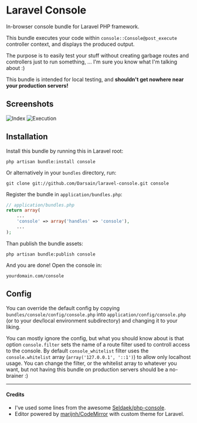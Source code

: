 # Laravel Console

In-browser console bundle for Laravel PHP framework.

This bundle executes your code within `console::Console@post_execute` controller context, and displays the produced output.

The purpose is to easily test your stuff without creating garbage routes and controllers just to run something, ...
I'm sure you know what I'm talking about :)

This bundle is intended for local testing, and **shouldn't get nowhere near your production servers!**

## Screenshots

![Index](http://i.imgur.com/gdvVp.png)
![Execution](http://i.imgur.com/lnSU0.png)

## Installation

Install this bundle by running this in Laravel root:

```
php artisan bundle:install console
```

Or alternatively in your `bundles` directory, run:

```
git clone git://github.com/Darsain/laravel-console.git console
```

Register the bundle in `application/bundles.php`:

```php
// application/bundles.php
return array(
	...
	'console' => array('handles' => 'console'),
	...
);
```

Than publish the bundle assets:

```
php artisan bundle:publish console
```

And you are done! Open the console in:

```
yourdomain.com/console
```

## Config

You can override the default config by copying `bundles/console/config/console.php` into `application/config/console.php`
(or to your dev/local environment subdirectory) and changing it to your liking.

You can mostly ignore the config, but what you should know about is that option `console.filter` sets the name of
a route filter used to controll access to the console. By default `console_whitelist` filter uses
the `console.whitelist` array (`array('127.0.0.1', '::1')`) to allow only localhost usage.
You can change the filter, or the whitelist array to whatever you want, but not having this bundle on production
servers should be a no-brainer :)

---

#### Credits

* I've used some lines from the awesome [Seldaek/php-console](https://github.com/Seldaek/php-console).
* Editor powered by [marijnh/CodeMirror](https://github.com/marijnh/CodeMirror) with custom theme for Laravel.
